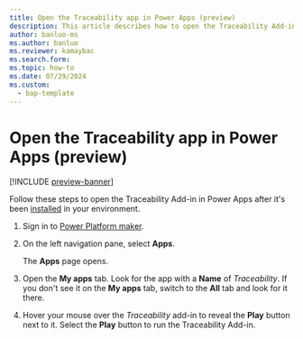 ```yaml
---
title: Open the Traceability app in Power Apps (preview)
description: This article describes how to open the Traceability Add-in in Power Apps.
author: banluo-ms
ms.author: banluo
ms.reviewer: kamaybac
ms.search.form: 
ms.topic: how-to
ms.date: 07/29/2024
ms.custom: 
  - bap-template
---
```


<!-- The style guide says Traceability is an add-in, not an app (https://styleguides.azurewebsites.net/Styleguide/Read?id=2696&topicid=72151), so I suggest changing the H1 to "Open Traceability in Power Apps" -->

# Open the Traceability app in Power Apps (preview)

[!INCLUDE [preview-banner](~/../shared-content/shared/preview-includes/preview-banner.md)]
<!-- KFM: Preview until further notice -->

Follow these steps to open the Traceability Add-in in Power Apps after it's been [installed](traceability-install.md) in your environment.

1. Sign in to [Power Platform maker](https://make.powerapps.com/).
1. On the left navigation pane, select **Apps**.

   The **Apps** page opens.
1. Open the **My apps** tab. Look for the app with a **Name** of *Traceability*. If you don't see it on the **My apps** tab, switch to the **All** tab and look for it there.
1. Hover your mouse over the *Traceability* add-in to reveal the **Play** button next to it. Select the **Play** button to run the Traceability Add-in.
